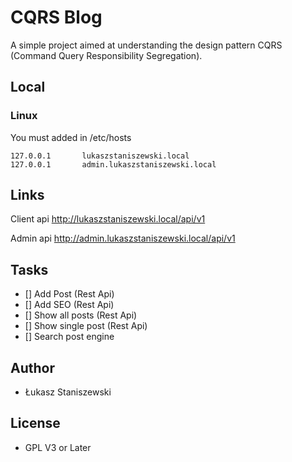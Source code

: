 # CQRS Blog

A simple project aimed at understanding the design pattern
CQRS (Command Query Responsibility Segregation).

## Local

### Linux

You must added in /etc/hosts

```
127.0.0.1       lukaszstaniszewski.local
127.0.0.1       admin.lukaszstaniszewski.local
```

## Links

Client api http://lukaszstaniszewski.local/api/v1

Admin api http://admin.lukaszstaniszewski.local/api/v1

## Tasks

- [] Add Post (Rest Api)
- [] Add SEO (Rest Api)
- [] Show all posts (Rest Api)
- [] Show single post (Rest Api)
- [] Search post engine

## Author

* Łukasz Staniszewski

## License

* GPL V3 or Later

